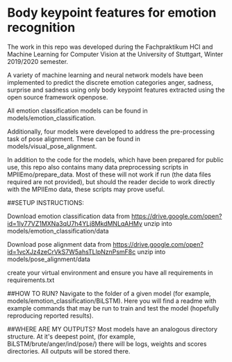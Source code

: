 # Body keypoint features for emotion recognition

The work in this repo was developed during the Fachpraktikum HCI and Machine Learning
for Computer Vision at the University of Stuttgart, Winter 2019/2020 semester.

A variety of machine learning and neural network models have been implemented to
predict the discrete emotion categories anger, sadness, surprise and sadness using
only body keypoint features extracted using the open source framework openpose.

All emotion classification models can be found in models/emotion_classification.

Additionally, four models were developed to address the pre-processing task of pose alignment. These can be found in models/visual_pose_alignment.

In addition to the code for the models, which have been prepared for public use,
this repo also contains many data preprocessing scripts in MPIIEmo/prepare_data.
Most of these will not work if run (the data files required are not provided),
but should the reader decide to work directly with the MPIIEmo data, these scripts
may prove useful.

##SETUP INSTRUCTIONS:

Download emotion classification data from
https://drive.google.com/open?id=1Iy77VZ1MXNa3qU7h4YLj8MkdMNLqAHMy
unzip into models/emotion_classification/data

Download pose alignment data from
https://drive.google.com/open?id=1vcXJz4zeCrVkS7W5ahsTLlpNznPsmF8c
unzip into models/pose_alignment/data

create your virtual environment and ensure you have all requirements in
requirements.txt

##HOW TO RUN?
Navigate to the folder of a given model (for example, models/emotion_classification/BiLSTM).
Here you will find a readme with example commands that may be run to train and test the model (hopefully reproducing reported results).

##WHERE ARE MY OUTPUTS?
Most models have an analogous directory structure. At it's deepest point, (for example, BiLSTM/brute/anger/ind/pose/) there will be logs, weights and scores directories. All outputs will be stored there.

